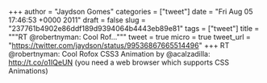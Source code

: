 
+++
author = "Jaydson Gomes"
categories = ["tweet"]
date = "Fri Aug 05 17:46:53 +0000 2011"
draft = false
slug = "237761b4902e86ddf189d9394064b4443eb89e81"
tags = ["tweet"]
title = """RT @robertnyman: Cool Rof..."""
tweet = true
micro = true
tweet_url = "https://twitter.com/jaydson/status/99536867665514496"
+++
RT @robertnyman: Cool Rofox CSS3 Animation by @acalzadilla: http://t.co/o1IQeUN (you need a web browser which supports CSS Animations)
